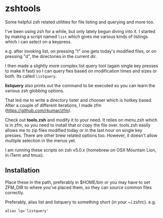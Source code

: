 zshtools
========

Some helpful zsh related utilities for file listing and querying and more too.  

I've been using zsh for a while, but only lately begun diving into it. I started by making a script named `list` which gives me various kinds of listings which i can select on a keypress.     

e.g. after invoking list, on pressing "t" one gets today's modified files, or on pressing "d", the directories in the current dir. 

I then made a slightly more complex list query tool (again single key presses to make it fast) so I can query fies based on modification times and sizes or both. Its called `listquery`.  

**listquery** also prints out the command to be executed so you can learn the various zsh globbing options.

That led me to write a directory lister and chooser which is hotkey based. After a couple of different iterations, I made zfm (https://github.com/rkumar/zfm).  

Check out **tools.zsh** and modify it to your need. It relies on menu.zsh which is in zfm, so you need to install that or copy the file over. tools.zsh easily allows me to zip files modified today or in the last hour on single key presses. There are other brew related options too. However, it doesn't allow multiple selection in the menus yet.  

I am running these scripts on zsh v5.0.x (homebrew on OSX Mountain Lion, in iTerm and tmux).

Installation
------------

Place these in the path, preferably in $HOME/bin or you may have to set ZFM_DIR to where you've placed them, so they can source common files correctly.

Preferably, alias list and listquery to something short (in your ~/.zshrc). e.g.

    alias lq='listquery'
